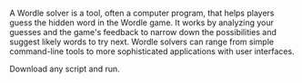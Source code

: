 A Wordle solver is a tool, often a computer program, that helps players guess the hidden word in the Wordle game. It works by analyzing your guesses and the game's feedback to narrow down the possibilities and suggest likely words to try next. Wordle solvers can range from simple command-line tools to more sophisticated applications with user interfaces. 

Download any script and run.
